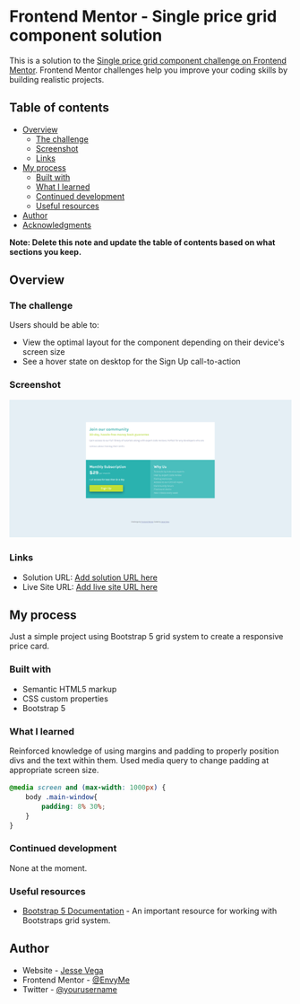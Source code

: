 # Frontend Mentor - Single price grid component solution

This is a solution to the [Single price grid component challenge on Frontend Mentor](https://www.frontendmentor.io/challenges/single-price-grid-component-5ce41129d0ff452fec5abbbc). Frontend Mentor challenges help you improve your coding skills by building realistic projects. 

## Table of contents

- [Overview](#overview)
  - [The challenge](#the-challenge)
  - [Screenshot](#screenshot)
  - [Links](#links)
- [My process](#my-process)
  - [Built with](#built-with)
  - [What I learned](#what-i-learned)
  - [Continued development](#continued-development)
  - [Useful resources](#useful-resources)
- [Author](#author)
- [Acknowledgments](#acknowledgments)

**Note: Delete this note and update the table of contents based on what sections you keep.**

## Overview

### The challenge

Users should be able to:

- View the optimal layout for the component depending on their device's screen size
- See a hover state on desktop for the Sign Up call-to-action

### Screenshot

![](./Screenshot.png)

### Links

- Solution URL: [Add solution URL here](https://github.com/EnvyMe/single-price-grid)
- Live Site URL: [Add live site URL here](https://envyme.github.io/single-price-grid/)

## My process

Just a simple project using Bootstrap 5 grid system to create a responsive price card.

### Built with

- Semantic HTML5 markup
- CSS custom properties
- Bootstrap 5

### What I learned

Reinforced knowledge of using margins and padding to properly position divs and the text within them. Used media query to change padding at appropriate screen size.

```css
@media screen and (max-width: 1000px) {
    body .main-window{
        padding: 8% 30%;
    }
}
```

### Continued development

None at the moment.

### Useful resources

- [Bootstrap 5 Documentation](https://getbootstrap.com/docs/5.0/getting-started/introduction/) - An important resource for working with Bootstraps grid system.

## Author

- Website - [Jesse Vega](https://www.linkedin.com/in/jesse-vega-2922b57a/)
- Frontend Mentor - [@EnvyMe](https://www.frontendmentor.io/profile/EnvyMe)
- Twitter - [@yourusername](https://twitter.com/VegaPlaysSega)
